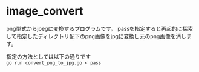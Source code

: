# image_convert
png型式からjpegに変換するプログラムです。
passを指定すると再起的に探索して指定したディレクトリ配下のpng画像をjpgに変換し元のpng画像を消します。

指定の方法としては以下の通りです  
```go run convert_png_to_jpg.go < pass```
